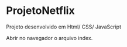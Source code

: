 # ProjetoNetflix
Projeto desenvolvido em Html/ CSS/ JavaScript 

Abrir  no navegador o arquivo index.
